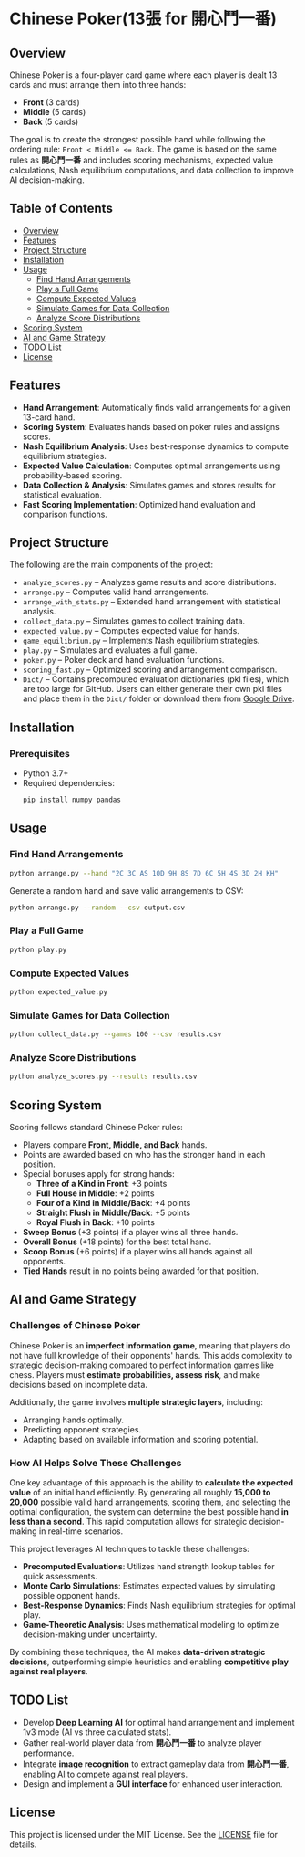# Chinese Poker(13張 for 開心鬥一番)

## Overview

Chinese Poker is a four-player card game where each player is dealt 13 cards and must arrange them into three hands:

- **Front** (3 cards)
- **Middle** (5 cards)
- **Back** (5 cards)

The goal is to create the strongest possible hand while following the ordering rule: `Front < Middle <= Back`. The game is based on the same rules as **開心鬥一番** and includes scoring mechanisms, expected value calculations, Nash equilibrium computations, and data collection to improve AI decision-making.

## Table of Contents

- [Overview](#overview)
- [Features](#features)
- [Project Structure](#project-structure)
- [Installation](#installation)
- [Usage](#usage)
  - [Find Hand Arrangements](#find-hand-arrangements)
  - [Play a Full Game](#play-a-full-game)
  - [Compute Expected Values](#compute-expected-values)
  - [Simulate Games for Data Collection](#simulate-games-for-data-collection)
  - [Analyze Score Distributions](#analyze-score-distributions)
- [Scoring System](#scoring-system)
- [AI and Game Strategy](#ai-and-game-strategy)
- [TODO List](#todo-list)
- [License](#license)

## Features

- **Hand Arrangement**: Automatically finds valid arrangements for a given 13-card hand.
- **Scoring System**: Evaluates hands based on poker rules and assigns scores.
- **Nash Equilibrium Analysis**: Uses best-response dynamics to compute equilibrium strategies.
- **Expected Value Calculation**: Computes optimal arrangements using probability-based scoring.
- **Data Collection & Analysis**: Simulates games and stores results for statistical evaluation.
- **Fast Scoring Implementation**: Optimized hand evaluation and comparison functions.

## Project Structure

The following are the main components of the project:

- `analyze_scores.py` – Analyzes game results and score distributions.
- `arrange.py` – Computes valid hand arrangements.
- `arrange_with_stats.py` – Extended hand arrangement with statistical analysis.
- `collect_data.py` – Simulates games to collect training data.
- `expected_value.py` – Computes expected value for hands.
- `game_equilibrium.py` – Implements Nash equilibrium strategies.
- `play.py` – Simulates and evaluates a full game.
- `poker.py` – Poker deck and hand evaluation functions.
- `scoring_fast.py` – Optimized scoring and arrangement comparison.
- `Dict/` – Contains precomputed evaluation dictionaries (pkl files), which are too large for GitHub. Users can either generate their own pkl files and place them in the `Dict/` folder or download them from [Google Drive](https://drive.google.com/drive/folders/16xG5Q71OJtGZQXdtI4nxHSs1wa2llQZe?usp=drive_link).

## Installation

### Prerequisites

- Python 3.7+
- Required dependencies:
  ```bash
  pip install numpy pandas
  ```

## Usage

### Find Hand Arrangements
```bash
python arrange.py --hand "2C 3C AS 10D 9H 8S 7D 6C 5H 4S 3D 2H KH"
```
Generate a random hand and save valid arrangements to CSV:
```bash
python arrange.py --random --csv output.csv
```

### Play a Full Game
```bash
python play.py
```

### Compute Expected Values
```bash
python expected_value.py
```

### Simulate Games for Data Collection
```bash
python collect_data.py --games 100 --csv results.csv
```

### Analyze Score Distributions
```bash
python analyze_scores.py --results results.csv
```

## Scoring System

Scoring follows standard Chinese Poker rules:

- Players compare **Front, Middle, and Back** hands.
- Points are awarded based on who has the stronger hand in each position.
- Special bonuses apply for strong hands:
  - **Three of a Kind in Front**: +3 points
  - **Full House in Middle**: +2 points
  - **Four of a Kind in Middle/Back**: +4 points
  - **Straight Flush in Middle/Back**: +5 points
  - **Royal Flush in Back**: +10 points
- **Sweep Bonus** (+3 points) if a player wins all three hands.
- **Overall Bonus** (+18 points) for the best total hand.
- **Scoop Bonus** (+6 points) if a player wins all hands against all opponents.
- **Tied Hands** result in no points being awarded for that position.

## AI and Game Strategy

### Challenges of Chinese Poker

Chinese Poker is an **imperfect information game**, meaning that players do not have full knowledge of their opponents' hands. This adds complexity to strategic decision-making compared to perfect information games like chess. Players must **estimate probabilities, assess risk**, and make decisions based on incomplete data.

Additionally, the game involves **multiple strategic layers**, including:
- Arranging hands optimally.
- Predicting opponent strategies.
- Adapting based on available information and scoring potential.

### How AI Helps Solve These Challenges

One key advantage of this approach is the ability to **calculate the expected value** of an initial hand efficiently. By generating all roughly **15,000 to 20,000** possible valid hand arrangements, scoring them, and selecting the optimal configuration, the system can determine the best possible hand **in less than a second**. This rapid computation allows for strategic decision-making in real-time scenarios.

This project leverages AI techniques to tackle these challenges:

- **Precomputed Evaluations**: Utilizes hand strength lookup tables for quick assessments.
- **Monte Carlo Simulations**: Estimates expected values by simulating possible opponent hands.
- **Best-Response Dynamics**: Finds Nash equilibrium strategies for optimal play.
- **Game-Theoretic Analysis**: Uses mathematical modeling to optimize decision-making under uncertainty.

By combining these techniques, the AI makes **data-driven strategic decisions**, outperforming simple heuristics and enabling **competitive play against real players**.

## TODO List

- Develop **Deep Learning AI** for optimal hand arrangement and implement 1v3 mode (AI vs three calculated stats).
- Gather real-world player data from **開心鬥一番** to analyze player performance.
- Integrate **image recognition** to extract gameplay data from **開心鬥一番**, enabling AI to compete against real players.
- Design and implement a **GUI interface** for enhanced user interaction.

## License

This project is licensed under the MIT License. See the [LICENSE](LICENSE) file for details.



